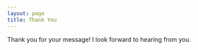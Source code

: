 ```yaml
---
layout: page
title: Thank You
---
```


[]("//giphy.com/embed/osjgQPWRx3cac)
Thank you for your message! I look forward to hearing from you.